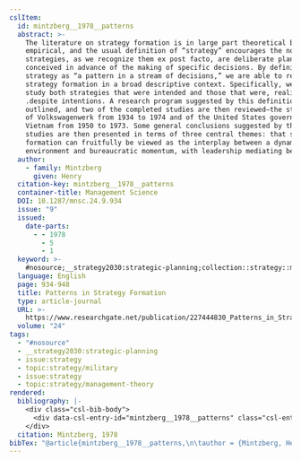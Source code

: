 ```yaml
---
cslItem:
  id: mintzberg__1978__patterns
  abstract: >-
    The literature on strategy formation is in large part theoretical but not
    empirical, and the usual definition of “strategy” encourages the notion that
    strategies, as we recognize them ex post facto, are deliberate plans
    conceived in advance of the making of specific decisions. By defining a
    strategy as “a pattern in a stream of decisions,” we are able to research
    strategy formation in a broad descriptive context. Specifically, we can
    study both strategies that were intended and those that were, realized
    .despite intentions. A research program suggested by this definition is
    outlined, and two of the completed studies are then reviewed—the strategies
    of Volkswagenwerk from 1934 to 1974 and of the United States government in
    Vietnam from 1950 to 1973. Some general conclusions suggested by these
    studies are then presented in terms of three central themes: that strategy
    formation can fruitfully be viewed as the interplay between a dynamic
    environment and bureaucratic momentum, with leadership mediating between...
  author:
    - family: Mintzberg
      given: Henry
  citation-key: mintzberg__1978__patterns
  container-title: Management Science
  DOI: 10.1287/mnsc.24.9.934
  issue: "9"
  issued:
    date-parts:
      - - 1978
        - 5
        - 1
  keyword: >-
    #nosource;__strategy2030:strategic-planning;collection::strategy::military;collection::strategy::management-theory
  language: English
  page: 934-948
  title: Patterns in Strategy Formation
  type: article-journal
  URL: >-
    https://www.researchgate.net/publication/227444830_Patterns_in_Strategy_Formation
  volume: "24"
tags:
  - "#nosource"
  - __strategy2030:strategic-planning
  - issue:strategy
  - topic:strategy/military
  - issue:strategy
  - topic:strategy/management-theory
rendered:
  bibliography: |-
    <div class="csl-bib-body">
      <div data-csl-entry-id="mintzberg__1978__patterns" class="csl-entry">Mintzberg, H. 1978 “Patterns in Strategy Formation,” <i>Management Science</i>, 24(9), pp. 934–948. doi:10.1287/mnsc.24.9.934.</div>
    </div>
  citation: Mintzberg, 1978
bibTex: "@article{mintzberg__1978__patterns,\n\tauthor = {Mintzberg, Henry},\n\tjournal = {Management Science},\n\tnumber = {9},\n\tyear = {1978},\n\tmonth = {may 1},\n\tpages = {934--948},\n\ttitle = {Patterns in {Strategy} {Formation}},\n\thowpublished = {https://www.researchgate.net/publication/227444830\\textunderscore{}Patterns\\textunderscore{}in\\textunderscore{}Strategy\\textunderscore{}Formation},\n\tvolume = {24},\n}\n\n"
---
```

